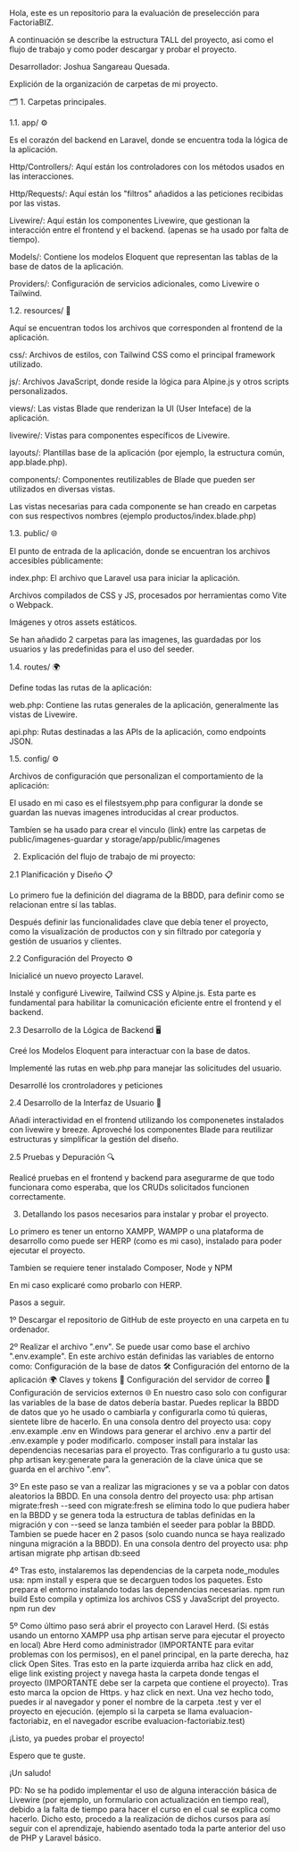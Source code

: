 Hola, este es un repositorio para la evaluación de preselección para FactoriaBIZ.

A continuación se describe la estructura TALL del proyecto, asi como el flujo de trabajo y como poder descargar y probar el proyecto.

Desarrollador: Joshua Sangareau Quesada.

Explición de la organización de carpetas de mi proyecto.



🗂️ 1. Carpetas principales.

1.1. app/ ⚙️

Es el corazón del backend en Laravel, donde se encuentra toda la lógica de la aplicación.

Http/Controllers/: Aquí están los controladores con los métodos usados en las interacciones.

Http/Requests/: Aquí están los "filtros" añadidos a las peticiones recibidas por las vistas.

Livewire/: Aquí están los componentes Livewire, que gestionan la interacción entre el frontend y el backend. (apenas se ha usado por falta de tiempo).

Models/: Contiene los modelos Eloquent que representan las tablas de la base de datos de la aplicación.

Providers/: Configuración de servicios adicionales, como Livewire o Tailwind.

1.2. resources/ 🎨

Aquí se encuentran todos los archivos que corresponden al frontend de la aplicación.

css/: Archivos de estilos, con Tailwind CSS como el principal framework utilizado.

js/: Archivos JavaScript, donde reside la lógica para Alpine.js y otros scripts personalizados.

views/: Las vistas Blade que renderizan la UI (User Inteface) de la aplicación.

livewire/: Vistas para componentes específicos de Livewire.

layouts/: Plantillas base de la aplicación (por ejemplo, la estructura común, app.blade.php).

components/: Componentes reutilizables de Blade que pueden ser utilizados en diversas vistas.

Las vistas necesarias para cada componente se han creado en carpetas con sus respectivos nombres (ejemplo productos/index.blade.php)

1.3. public/ 🌐

El punto de entrada de la aplicación, donde se encuentran los archivos accesibles públicamente:

index.php: El archivo que Laravel usa para iniciar la aplicación.

Archivos compilados de CSS y JS, procesados por herramientas como Vite o Webpack.

Imágenes y otros assets estáticos.

Se han añadido 2 carpetas para las imagenes, las guardadas por los usuarios y las predefinidas para el uso del seeder.

1.4. routes/ 🌍

Define todas las rutas de la aplicación:

web.php: Contiene las rutas generales de la aplicación, generalmente las vistas de Livewire.

api.php: Rutas destinadas a las APIs de la aplicación, como endpoints JSON.

1.5. config/ ⚙️

Archivos de configuración que personalizan el comportamiento de la aplicación:

El usado en mi caso es el filestsyem.php para configurar la donde se guardan las nuevas imagenes introducidas al crear productos.

Tambíen se ha usado para crear el vinculo (link) entre las carpetas de public/imagenes-guardar y storage/app/public/imagenes



2. Explicación del flujo de trabajo de mi proyecto:

2.1 Planificación y Diseño 📋

Lo primero fue la definición del diagrama de la BBDD, para definir como se relacionan entre sí las tablas.

Después definir las funcionalidades clave que debía tener el proyecto, como la visualización de productos con y sin filtrado por categoría y gestión de usuarios y clientes.

2.2 Configuración del Proyecto ⚙️

Inicialicé un nuevo proyecto Laravel.

Instalé y configuré Livewire, Tailwind CSS y Alpine.js. Esta parte es fundamental para habilitar la comunicación eficiente entre el frontend y el backend.

2.3 Desarrollo de la Lógica de Backend 🖥️

Creé los Modelos Eloquent para interactuar con la base de datos.

Implementé las rutas en web.php para manejar las solicitudes del usuario.

Desarrollé los crontroladores y peticiones 

2.4 Desarrollo de la Interfaz de Usuario 🎨

Añadí interactividad en el frontend utilizando los componenetes instalados con livewire y breeze.
Aproveché los componentes Blade para reutilizar estructuras y simplificar la gestión del diseño.

2.5 Pruebas y Depuración 🔍

Realicé pruebas en el frontend y backend para asegurarme de que todo funcionara como esperaba, que los CRUDs solicitados funcionen correctamente.



3. Detallando los pasos necesarios para instalar y probar el proyecto.

Lo primero es tener un entorno XAMPP, WAMPP o una plataforma de desarrollo como puede ser HERP (como es mi caso), instalado para poder ejecutar el proyecto.

Tambien se requiere tener instalado Composer, Node y NPM 

En mi caso explicaré como probarlo con HERP.

Pasos a seguir.

1º Descargar el repositorio de GitHub de este proyecto en una carpeta en tu ordenador.

2º Realizar el archivo ".env". Se puede usar como base el archivo ".env.example". En este archivo están definidas las variables de entorno como:
Configuración de la base de datos 🛠️
Configuración del entorno de la aplicación 🌍
Claves y tokens 🔑
Configuración del servidor de correo 📧
Configuración de servicios externos 🌐
En nuestro caso solo con configurar las variables de la base de datos debería bastar. Puedes replicar la BBDD de datos que yo he usado o cambiarla y configurarla como tú quieras, sientete libre de hacerlo.
En una consola dentro del proyecto usa:
copy .env.example .env en Windows para generar el archivo .env a partir del .env.example y poder modificarlo.
composer install para instalar las dependencias necesarias para el proyecto.
Tras configurarlo a tu gusto usa: php artisan key:generate para la generación de la clave única que se guarda en el archivo ".env".

3º En este paso se van a realizar las migraciones y se va a poblar con datos aleatorios la BBDD. En una consola dentro del proyecto usa:
php artisan migrate:fresh --seed   con migrate:fresh se elimina todo lo que pudiera haber en la BBDD y se genera toda la estructura de tablas definidas en la migración y con --seed se lanza también el seeder para poblar la BBDD.
Tambien se puede hacer en 2 pasos (solo cuando nunca se haya realizado ninguna migración a la BBDD). En una consola dentro del proyecto usa:
php artisan migrate 
php artisan db:seed

4º Tras esto, instalaremos las dependencias de la carpeta node_modules usa:
npm install y espera que se decarguen todos los paquetes. Esto prepara el entorno instalando todas las dependencias necesarias.
npm run build Esto compila y optimiza los archivos CSS y JavaScript del proyecto. 
npm run dev 

5º Como último paso será abrir el proyecto con Laravel Herd. (Si estás usando un entorno XAMPP usa php artisan serve para ejecutar el proyecto en local)
Abre Herd como administrador (IMPORTANTE para evitar problemas con los permisos), en el panel principal, en la parte derecha, haz click Open Sites. Tras esto en la parte izquierda arriba haz click en add, elige link existing project y navega hasta la carpeta donde tengas el proyecto (IMPORTANTE debe ser la carpeta que contiene el proyecto).
Tras esto marca la opcion de Https. y haz click en next.
Una vez hecho todo, puedes ir al navegador y poner el nombre de la carpeta .test y ver el proyecto en ejecución. (ejemplo si la carpeta se llama evaluacion-factoriabiz, en el navegador escribe evaluacion-factoriabiz.test)

¡Listo, ya puedes probar el proyecto!

Espero que te guste. 

¡Un saludo!

PD: No se ha podido implementar el uso de alguna interacción básica de Livewire (por ejemplo, un formulario con actualización en tiempo real), debido a la falta de tiempo para hacer el curso en el cual se explica como hacerlo. Dicho esto, procedo a la realización de dichos cursos para así seguir con el aprendizaje, habiendo asentado toda la parte anterior del uso de PHP y Laravel básico.  
